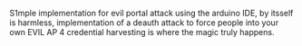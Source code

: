 S1mple implementation for evil portal attack using the arduino IDE, by itsself is harmless, implementation of a deauth attack to force people into your own EVIL AP 4 credential harvesting is where the magic truly happens.
